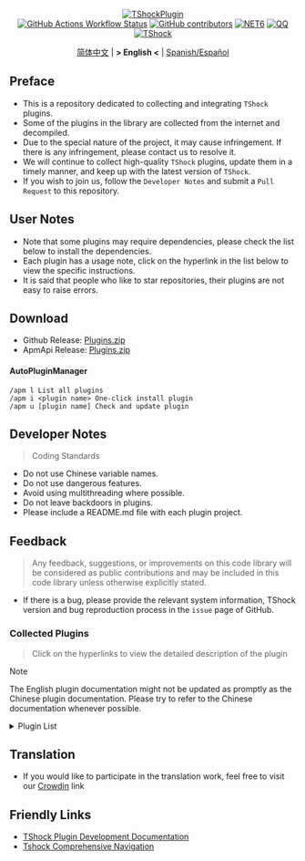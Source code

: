 <div align="center">
  
[![TShockPlugin](https://socialify.git.ci/UnrealMultiple/TShockPlugin/image?description=1&descriptionEditable=A%20TShock%20Chinese%20Plugin%20Collection%20Repository&forks=1&issues=1&language=1&logo=https%3A%2F%2Fgithub.com%2FUnrealMultiple%2FTShockPlugin%2Fblob%2Fmaster%2Ficon.png%3Fraw%3Dtrue&name=1&pattern=Circuit%20Board&pulls=1&stargazers=1&theme=Auto)](https://github.com/UnrealMultiple/TShockPlugin)  
[![GitHub Actions Workflow Status](https://img.shields.io/github/actions/workflow/status/UnrealMultiple/TShockPlugin/.github%2Fworkflows%2Fbuild.yml)](https://github.com/UnrealMultiple/TShockPlugin/actions)
[![GitHub contributors](https://img.shields.io/github/contributors/UnrealMultiple/TShockPlugin?style=flat)](https://github.com/UnrealMultiple/TShockPlugin/graphs/contributors)
[![NET6](https://img.shields.io/badge/Core-%20.NET_6-blue)](https://dotnet.microsoft.com/zh-cn/)
[![QQ](https://img.shields.io/badge/QQ-EB1923?logo=tencent-qq&logoColor=white)](https://qm.qq.com/cgi-bin/qm/qr?k=54tOesIU5g13yVBNFIuMBQ6AzjgE6f0m&jump_from=webapi&authKey=6jzafzJEqQGzq7b2mAHBw+Ws5uOdl83iIu7CvFmrfm/Xxbo2kNHKSNXJvDGYxhSW)
[![TShock](https://img.shields.io/badge/TShock5.2.0-2B579A.svg?&logo=TShock&logoColor=white)](https://github.com/Pryaxis/TShock)

[简体中文](README.md) | **&gt; English &lt;** | [Spanish/Español](README.es-ES.md)

</div>

## Preface
- This is a repository dedicated to collecting and integrating `TShock` plugins.
- Some of the plugins in the library are collected from the internet and decompiled.
- Due to the special nature of the project, it may cause infringement. If there is any infringement, please contact us to resolve it.
- We will continue to collect high-quality `TShock` plugins, update them in a timely manner, and keep up with the latest version of `TShock`.
- If you wish to join us, follow the `Developer Notes` and submit a `Pull Request` to this repository.


## User Notes

- Note that some plugins may require dependencies, please check the list below to install the dependencies.
- Each plugin has a usage note, click on the hyperlink in the list below to view the specific instructions.
- It is said that people who like to star repositories, their plugins are not easy to raise errors.

## Download

- Github Release: [Plugins.zip](https://github.com/UnrealMultiple/TShockPlugin/releases/download/V1.0.0.0/Plugins.zip)
- ApmApi Release: [Plugins.zip](http://api.terraria.ink:11434/plugin/get_all_plugins)

#### AutoPluginManager
    /apm l List all plugins
    /apm i <plugin name> One-click install plugin
    /apm u [plugin name] Check and update plugin

## Developer Notes

> Coding Standards

- Do not use Chinese variable names.
- Do not use dangerous features.
- Avoid using multithreading where possible.
- Do not leave backdoors in plugins.
- Please include a README.md file with each plugin project.

## Feedback

> Any feedback, suggestions, or improvements on this code library will be considered as public contributions and may be included in this code library unless otherwise explicitly stated.

- If there is a bug, please provide the relevant system information, TShock version and bug reproduction process in the `issue` page of GitHub.

### Collected Plugins

> Click on the hyperlinks to view the detailed description of the plugin

> [!NOTE]
> The English plugin documentation might not be updated as promptly as the Chinese plugin documentation.
> Please try to refer to the Chinese documentation whenever possible.

<Details>
<Summary>Plugin List</Summary>

| Plugin Name | Translation Percentage | Plugin Description | Dependencies |
| :-: | :-: | :-: | :-: |
| [AdditionalPylons](./src/AdditionalPylons/README.en-US.md) | 100.0% | Place more Pylons | [LazyAPI](./src/LazyAPI/README.md) |
| [AnnouncementBoxPlus](./src/AnnouncementBoxPlus/README.md) | 100.0% | Enhance Broadcast Box Functionality | [LazyAPI](./src/LazyAPI/README.md) |
| [AutoAirItem](./src/AutoAirItem/README.en-US.md) | 100.0% | Automatic trash cans | [LazyAPI](./src/LazyAPI/README.md) |
| [AutoBroadcast](./src/AutoBroadcast/README.en-US.md) | 100.0% | Automatic broadcast | [LazyAPI](./src/LazyAPI/README.md) |
| [AutoClear](./src/AutoClear/README.en-US.md) | 100.0% | Intelligent automatic cleaning | [LazyAPI](./src/LazyAPI/README.md) |
| [AutoFish](./src/AutoFish/README.en-US.md) | 100.0% | Automatic fishing | [LazyAPI](./src/LazyAPI/README.md) |
| [AutoPluginManager](./src/AutoPluginManager/README.en-US.md) | 100.0% | Update plugins automatically in one key |  |
| [AutoReset](./src/AutoReset/README.en-US.md) | 100.0% | Fully automatic reset | [LazyAPI](./src/LazyAPI/README.md) |
| [AutoStoreItems](./src/AutoStoreItems/README.en-US.md) | 100.0% | Automatic storage | [LazyAPI](./src/LazyAPI/README.md) |
| [AutoTeam](./src/AutoTeam/README.en-US.md) | 100.0% | Automatic team formation | [LazyAPI](./src/LazyAPI/README.md) |
| [Back](./src/Back/README.en-US.md) | 100.0% | Return to the point of death | [LazyAPI](./src/LazyAPI/README.md) |
| [BagPing](./src/BagPing/README.en-US.md) | 100.0% | Mark treasure bags on the map |  |
| [BanNpc](./src/BanNpc/README.en-US.md) | 100.0% | Prevent monster generation | [LazyAPI](./src/LazyAPI/README.md) |
| [BedSet](./src/BedSet/README.en-US.md) | 100.0% | Set and record respawn points | [LazyAPI](./src/LazyAPI/README.md) |
| [BetterWhitelist](./src/BetterWhitelist/README.en-US.md) | 100.0% | Whitelist plugin | [LazyAPI](./src/LazyAPI/README.md) |
| [BridgeBuilder](./src/BridgeBuilder/README.en-US.md) | 100.0% | Quick bridge building | [LazyAPI](./src/LazyAPI/README.md) |
| [BuildMaster](./src/BuildMaster/README.md) | 0.0% | Red Bean Mini Game·Master Builder Mode | [MiniGamesAPI](./src/MiniGamesAPI/README.md) |
| [CaiBot](./src/CaiBot/README.md) | 100.0% | CaiBot adapter plugin (Only support QQ) |  |
| [CaiCustomEmojiCommand](./src/CaiCustomEmojiCommand/README.en-US.md) | 100.0% | Custom emoji command | [LazyAPI](./src/LazyAPI/README.md) |
| [CaiLib](./src/CaiLib/README.md) | 0.0% | Cai's preload library | [SixLabors.ImageSharp]() |
| [CaiPacketDebug](./src/CaiPacketDebug/README.md) | 100.0% | Cai Packet Debug Tool | [LazyAPI](./src/LazyAPI/README.md) [TrProtocol]() |
| [CaiRewardChest](./src/CaiRewardChest/README.en-US.md) | 100.0% | Convert naturally generated chests into reward chests that everyone can claim once | [linq2db]() [LazyAPI](./src/LazyAPI/README.md) |
| [CGive](./src/CGive/README.en-US.md) | 100.0% | Offline commands |  |
| [Challenger](./src/Challenger/README.en-US.md) | 100.0% | Challenger mode |  |
| [Chameleon](./src/Chameleon/README.en-US.md) | 100.0% | Login before entering the server | [LazyAPI](./src/LazyAPI/README.md) |
| [ChattyBridge](./src/ChattyBridge/README.md) | 100.0% | Used for cross-server chat | [LazyAPI](./src/LazyAPI/README.md) |
| [ChestRestore](./src/ChestRestore/README.en-US.md) | 100.0% | Infinite items in resource servers |  |
| [Chireiden.TShock.Omni](https://github.com/sgkoishi/yaaiomni/blob/master/README.md) | 0.0% | Yet another misc plugin for TShock - the core part |  |
| [Chireiden.TShock.Omni.Misc](https://github.com/sgkoishi/yaaiomni/blob/master/README.md) | 0.0% | Yet another misc plugin for TShock - the miscellaneous part | [Chireiden.TShock.Omni](https://github.com/sgkoishi/yaaiomni/blob/master/README.md) |
| [CNPCShop](./src/CNPCShop/README.md) | 100.0% | Custom NPC shop |  |
| [ConsoleSql](./src/ConsoleSql/README.md) | 100.0% | Execute SQL statements in the console |  |
| [ConvertWorld](./src/ConvertWorld/README.en-US.md) | 100.0% | Convert world items by defeating monsters |  |
| [CreateSpawn](./src/CreateSpawn/README.md) | 100.0% | Spawn point building generation | [LazyAPI](./src/LazyAPI/README.md) |
| [CriticalHit](./src/CriticalHit/README.en-US.md) | 100.0% | Critical hit prompt |  |
| [Crossplay](https://github.com/UnrealMultiple/Crossplay/blob/main/README.md) | 0.0% | Allows for cross-platform play |  |
| [CustomMonster](./src/CustomMonster/README.en-US.md) | 100.0% | Customize, modify, and generate monsters and bosses  |  |
| [DamageRuleLoot](./src/DamageRuleLoot/README.en-US.md) | 100.0% | Determine the drop treasure bag based on the ratio of damage and transfer damage calculation |  |
| [DamageStatistic](./src/DamageStatistic/README.md) | 100.0% | Display damage caused by each player after each boss fight |  |
| [DataSync](./src/DataSync/README.md) | 0.0% | Progress synchronization |  |
| [DeathDrop](./src/DeathDrop/README.md) | 100.0% | Random and custom loot upon monster death |  |
| [DisableMonsLoot](./src/DisableMonsLoot/README.md) | 100.0% | Prohibit monster loot |  |
| [DonotFuck](./src/DonotFuck/README.en-US.md) | 100.0% | Prevent swearing | [LazyAPI](./src/LazyAPI/README.md) |
| [DTEntryBlock](./src/DTEntryBlock/README.md) | 100.0% | Prevent entry into dungeons or temples |  |
| [Dummy](./src/Dummy/README.md) | 100.0% | Dummy client | [LazyAPI](./src/LazyAPI/README.md) [TrProtocol]() |
| [DumpTerrariaID](./src/DumpTerrariaID/README.md) | 100.0% | Dump Terraria IDs |  |
| [DwTP](./src/DwTP/README.en-US.md) | 100.0% | Positioning Teleport |  |
| [Economics.Deal](./src/Economics.Deal/README.en-US.md) | 100.0% | Trading plugin | [EconomicsAPI](./src/EconomicsAPI/README.en-US.md) |
| [Economics.NPC](./src/Economics.NPC/README.en-US.md) | 100.0% | Custom monster rewards | [EconomicsAPI](./src/EconomicsAPI/README.en-US.md) |
| [Economics.Projectile](./src/Economics.Projectile/README.en-US.md) | 100.0% | Custom projectiles | [EconomicsAPI](./src/EconomicsAPI/README.en-US.md) [Economics.RPG](./src/Economics.RPG/README.en-US.md) |
| [Economics.Regain](./src/Economics.Regain/README.en-US.md) | 100.0% | Item recycling | [EconomicsAPI](./src/EconomicsAPI/README.en-US.md) |
| [Economics.RPG](./src/Economics.RPG/README.en-US.md) | 100.0% | RPG plugin | [EconomicsAPI](./src/EconomicsAPI/README.en-US.md) |
| [Economics.Shop](./src/Economics.Shop/README.en-US.md) | 100.0% | Shop plugin | [EconomicsAPI](./src/EconomicsAPI/README.en-US.md) [Economics.RPG](./src/Economics.RPG/README.en-US.md) |
| [Economics.Skill](./src/Economics.Skill/README.en-US.md) | 100.0% | Skill plugin | [EconomicsAPI](./src/EconomicsAPI/README.en-US.md) [Jint]() [Economics.RPG](./src/Economics.RPG/README.en-US.md) |
| [Economics.Task](./src/Economics.Task/README.en-US.md) | 100.0% | Task plugin | [EconomicsAPI](./src/EconomicsAPI/README.en-US.md) [Economics.RPG](./src/Economics.RPG/README.en-US.md) |
| [Economics.WeaponPlus](./src/Economics.WeaponPlus/README.en-US.md) | 100.0% | Weapon enhancement | [EconomicsAPI](./src/EconomicsAPI/README.en-US.md) |
| [EconomicsAPI](./src/EconomicsAPI/README.en-US.md) | 100.0% | Economic plugin prerequisite |  |
| [EndureBoost](./src/EndureBoost/README.en-US.md) | 100.0% | Grant specified buff when the player has a certain number of items |  |
| [EssentialsPlus](./src/EssentialsPlus/README.en-US.md) | 100.0% | Additional management commands |  |
| [Ezperm](./src/Ezperm/README.en-US.md) | 100.0% | Batch change permissions |  |
| [FishShop](https://github.com/UnrealMultiple/TShockFishShop/blob/master/README.md) | 0.0% | Fish shop |  |
| [GenerateMap](./src/GenerateMap/README.md) | 100.0% | Generate map images | [CaiLib](./src/CaiLib/README.md) |
| [GolfRewards](./src/GolfRewards/README.md) | 100.0% | Golf rewards |  |
| [GoodNight](./src/GoodNight/README.md) | 100.0% | Curfew |  |
| [HardPlayerDrop](./src/HardPlayerDrop/README.md) | 100.0% | Hardcore death drops life crystals |  |
| [HelpPlus](./src/HelpPlus/README.en-US.md) | 100.0% | Fix and enhance the Help command |  |
| [History](./src/History/README.md) | 100.0% | History grid record |  |
| [HouseRegion](./src/HouseRegion/README.en-US.md) | 100.0% | Land claiming plugin | [LazyAPI](./src/LazyAPI/README.md) |
| [Invincibility](./src/Invincibility/README.md) | 100.0% | Time-limited invincibility |  |
| [ItemBox](./src/ItemBox/README.md) | 100.0% | Off-line inventory |  |
| [ItemDecoration](./src/ItemDecoration/README.en-US.md) | 100.0% | Floating message display for held items | [LazyAPI](./src/LazyAPI/README.md) |
| [ItemPreserver](./src/ItemPreserver/README.md) | 100.0% | Preserve specified items from consumption |  |
| [JourneyUnlock](./src/JourneyUnlock/README.md) | 100.0% | Unlock journey items |  |
| [Lagrange.XocMat.Adapter](./src/Lagrange.XocMat.Adapter/README.md) | 100.0% | Lagrange.XocMat Bot Adapter Plugin | [SixLabors.ImageSharp]() |
| [LazyAPI](./src/LazyAPI/README.md) | 100.0% | Plugin base library | [linq2db]() |
| [LifemaxExtra](./src/LifemaxExtra/README.en-US.md) | 100.0% | Eat more life fruits/crystals | [LazyAPI](./src/LazyAPI/README.md) |
| [ListPlugins](./src/ListPlugins/README.md) | 100.0% | List installed plugins |  |
| [MapTp](./src/MapTp/README.en-US.md) | 100.0% | Double-click on the map to teleport |  |
| [MiniGamesAPI](./src/MiniGamesAPI/README.md) | 100.0% | Bean paste mini-game API |  |
| [ModifyWeapons](./src/ModifyWeapons/README.en-US.md) | 100.0% | ModifyWeapons | [LazyAPI](./src/LazyAPI/README.md) |
| [MonsterRegen](./src/MonsterRegen/README.md) | 100.0% | Monster progress regeneration |  |
| [MusicPlayer](./src/MusicPlayer/README.md) | 100.0% | Simple music player |  |
| [Noagent](./src/Noagent/README.md) | 100.0% | Prohibit proxy IP from entering |  |
| [NormalDropsBags](./src/NormalDropsBags/README.md) | 100.0% | Drop treasure bags at normal difficulty |  |
| [OnlineGiftPackage](./src/OnlineGiftPackage/README.md) | 100.0% | Online gift package |  |
| [PacketsStop](./src/PacketsStop/README.md) | 100.0% | Packet interception |  |
| [PermaBuff](./src/PermaBuff/README.md) | 0.0% | Permanent buff |  |
| [PerPlayerLoot](./src/PerPlayerLoot/README.en-US.md) | 100.0% | Separate chest for player loot |  |
| [PersonalPermission](./src/PersonalPermission/README.md) | 100.0% | Set permissions individually for players |  |
| [Platform](./src/Platform/README.md) | 100.0% | Determine player device |  |
| [PlayerManager](https://github.com/UnrealMultiple/TShockPlayerManager/blob/master/README.md) | 0.0% | Hufang's player manager |  |
| [PlayerRandomSwapper](./src/PlayerRandomSwapper/README.en-US.md) | 100.0% | Random Player Position Swap | [LazyAPI](./src/LazyAPI/README.md) |
| [PlayerSpeed](./src/PlayerSpeed/README.en-US.md) | 100.0% | Enable players to achieve a two-stage sprint | [LazyAPI](./src/LazyAPI/README.md) |
| [ProgressBag](./src/ProgressBag/README.md) | 100.0% | Progress gift pack |  |
| [ProgressControls](./src/ProgressControls/README.md) | 100.0% | Planbook (Automate server control) |  |
| [ProgressRestrict](./src/ProgressRestrict/README.md) | 100.0% | Super progress detection | [DataSync](./src/DataSync/README.md) |
| [ProxyProtocolSocket](./src/ProxyProtocolSocket/README.md) | 100.0% | Accept proxy protocol connections |  |
| [PvPer](./src/PvPer/README.md) | 100.0% | Duel system |  |
| [RainbowChat](./src/RainbowChat/README.md) | 100.0% | Random chat color |  |
| [RandomBroadcast](./src/RandomBroadcast/README.md) | 100.0% | Random broadcast |  |
| [RandRespawn](./src/RandRespawn/README.en-US.md) | 100.0% | Random spawn point |  |
| [RealTime](./src/RealTime/README.md) | 100.0% | Synchronize server time with real time |  |
| [RebirthCoin](./src/RebirthCoin/README.en-US.md) | 100.0% | Consume designated items to revive player |  |
| [RecipesBrowser](./src/RecipesBrowser/README.md) | 100.0% | Crafting table |  |
| [ReFishTask](./src/ReFishTask/README.en-US.md) | 100.0% | Automatically refresh fisherman tasks |  |
| [RegionView](./src/RegionView/README.md) | 100.0% | Display area boundaries |  |
| [Respawn](./src/Respawn/README.md) | 100.0% | Respawn at the death place |  |
| [RestInventory](./src/RestInventory/README.md) | 100.0% | Provide REST query backpack interface |  |
| [RolesModifying](./src/RolesModifying/README.md) | 0.0% | Modify player backpack |  |
| [Sandstorm](./src/Sandstorm/README.md) | 100.0% | Toggle sandstorm |  |
| [ServerTools](./src/ServerTools/README.en-US.md) | 100.0% | Server management tools | [LazyAPI](./src/LazyAPI/README.md) [linq2db]() |
| [SessionSentinel](./src/SessionSentinel/README.md) | 100.0% | Handle players not sending data packets for a long time |  |
| [ShortCommand](./src/ShortCommand/README.md) | 100.0% | Short command |  |
| [ShowArmors](./src/ShowArmors/README.md) | 100.0% | Display equipment bar |  |
| [SignInSign](./src/SignInSign/README.md) | 100.0% | Signboard login plugin |  |
| [SimultaneousUseFix](./src/SimultaneousUseFix/README.md) | 100.0% | Solve problems like stuck double hammer and star spin machine gun | [Chireiden.TShock.Omni](https://github.com/sgkoishi/yaaiomni/blob/master/README.md) |
| [SmartRegions](./src/SmartRegions/README.md) | 100.0% | Smart regions |  |
| [SpawnInfra](./src/SpawnInfra/README.md) | 100.0% | Generate basic infrastructure |  |
| [SpclPerm](./src/SpclPerm/README.md) | 100.0% | Server owner privileges |  |
| [StatusTextManager](./src/StatusTextManager/README.md) | 100.0% | PC status text management plugin |  |
| [SurfaceBlock](./src/SurfaceBlock/README.en-US.md) | 100.0% | Prohibit surface projectiles | [LazyAPI](./src/LazyAPI/README.md) |
| [SurvivalCrisis](./src/SurvivalCrisis/README.md) | 0.0% | 'Among Us' like game' |  |
| [SwitchCommands](./src/SwitchCommands/README.md) | 100.0% | Execute commands in region |  |
| [TeleportRequest](./src/TeleportRequest/README.en-US.md) | 100.0% | Teleport request |  |
| [TimeRate](./src/TimeRate/README.en-US.md) | 100.0% | modifying time acceleration using commands, and supporting player sleep to trigger events. |  |
| [TimerKeeper](./src/TimerKeeper/README.en-US.md) | 100.0% | Save timer state |  |
| [TownNPCHomes](./src/TownNPCHomes/README.en-US.md) | 100.0% | NPC quick home |  |
| [TShockConfigMultiLang](./src/TShockConfigMultiLang/README.en-US.md) | 100.0% | TShock configuration language localization | [LazyAPI](./src/LazyAPI/README.md) |
| [UnseenInventory](./src/UnseenInventory/README.md) | 100.0% | Allows the server to generate items that are normally 'unobtainable' |  |
| [VBY.Common](https://github.com/UnrealMultiple/MyPlugin/blob/master/docs/VBY.Common.md) | 0.0% | Foundation library for VBY plugins |  |
| [VBY.GameContentModify](https://github.com/UnrealMultiple/MyPlugin/blob/master/docs/VBY.GameContentModify.md) | 0.0% | Customizable modifications for certain game content (super) | [VBY.Common](https://github.com/UnrealMultiple/MyPlugin/blob/master/docs/VBY.Common.md) |
| [VBY.OtherCommand](https://github.com/UnrealMultiple/MyPlugin/blob/master/docs/VBY.OtherCommand.md) | 0.0% | Provide some other auxiliary commands | [VBY.Common](https://github.com/UnrealMultiple/MyPlugin/blob/master/docs/VBY.Common.md) |
| [VBY.PluginLoader](https://github.com/UnrealMultiple/MyPlugin/blob/master/docs/VBY.PluginLoader.md) | 0.0% | A plugin loader that allows hot reloading |  |
| [VeinMiner](./src/VeinMiner/README.en-US.md) | 100.0% | Chain mining |  |
| [VotePlus](./src/VotePlus/README.en-US.md) | 100.0% | Multi-function voting |  |
| [WeaponPlus](./src/WeaponPlus/README.md) | 100.0% | Weapon enhancement coin version |  |
| [WikiLangPackLoader](./src/WikiLangPackLoader/README.md) | 100.0% | Load Chinese Wiki language pack for server |  |
| [WorldModify](https://github.com/UnrealMultiple/TShockWorldModify/blob/master/README.md) | 0.0% | World editor, can modify most of the world parameters |  |
| [ZHIPlayerManager](./src/ZHIPlayerManager/README.en-US.md) | 100.0% | zZhi's player management plugin |  |

</Details>

## Translation

- If you would like to participate in the translation work, feel free to visit our [Crowdin](https://crowdin.com/project/tshock-chinese-plugin) link

## Friendly Links

- [TShock Plugin Development Documentation](https://github.com/ACaiCat/TShockPluginDocument)
- [Tshock Comprehensive Navigation](https://github.com/UnrealMultiple/Tshock-nav)
